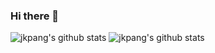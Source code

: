 ### Hi there 👋

<!--
**jkpang/jkpang** is a ✨ _special_ ✨ repository because its `README.md` (this file) appears on your GitHub profile.

Here are some ideas to get you started:

- 🔭 I’m currently working on ...
- 🌱 I’m currently learning ...
- 👯 I’m looking to collaborate on ...
- 🤔 I’m looking for help with ...
- 💬 Ask me about ...
- 📫 How to reach me: ...
- 😄 Pronouns: ...
- ⚡ Fun fact: ...
-->

![jkpang's github stats](https://github-readme-stats.vercel.app/api/top-langs?username=jkpang&hide=objective-c)
![jkpang's github stats](https://github-readme-stats.vercel.app/api?username=jkpang&show_icons=true)
